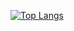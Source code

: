 [![Top Langs](https://github-readme-stats.vercel.app/api/top-langs/?username=svapollo&layout=compact)](https://github.com/svapollo/github-readme-stats)
